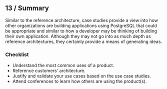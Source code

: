 ## 13 / Summary

Similar to the reference architecture, case studies provide a view into how other organizations are building applications using PostgreSQL that could be appropriate and similar to how a developer may be thinking of building their own application.  Although they may not go into as much depth as reference architectures, they certainly provide a means of generating ideas.

### Checklist

- Understand the most common uses of a product.
- Reference customers' architecture.
- Justify and validate your use cases based on the use case studies.
- Attend conferences to learn how others are using the product(s).

